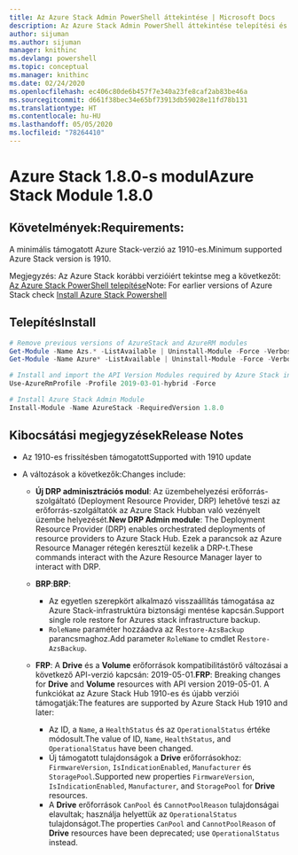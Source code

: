```yaml
---
title: Az Azure Stack Admin PowerShell áttekintése | Microsoft Docs
description: Az Azure Stack Admin PowerShell áttekintése telepítési és konfigurációs utasításokkal.
author: sijuman
ms.author: sijuman
manager: knithinc
ms.devlang: powershell
ms.topic: conceptual
ms.manager: knithinc
ms.date: 02/24/2020
ms.openlocfilehash: ec406c80de6b457f7e340a23fe8caf2ab83be46a
ms.sourcegitcommit: d661f38bec34e65bf73913db59028e11fd78b131
ms.translationtype: HT
ms.contentlocale: hu-HU
ms.lasthandoff: 05/05/2020
ms.locfileid: "78264410"
---
```

# <a name="azure-stack-module-180"></a><span data-ttu-id="81ca6-103">Azure Stack 1.8.0-s modul</span><span class="sxs-lookup"><span data-stu-id="81ca6-103">Azure Stack Module 1.8.0</span></span>

## <a name="requirements"></a><span data-ttu-id="81ca6-104">Követelmények:</span><span class="sxs-lookup"><span data-stu-id="81ca6-104">Requirements:</span></span>

<span data-ttu-id="81ca6-105">A minimális támogatott Azure Stack-verzió az 1910-es.</span><span class="sxs-lookup"><span data-stu-id="81ca6-105">Minimum supported Azure Stack version is 1910.</span></span>

<span data-ttu-id="81ca6-106">Megjegyzés: Az Azure Stack korábbi verzióiért tekintse meg a következőt: [Az Azure Stack PowerShell telepítése](https://docs.microsoft.com/azure/azure-stack/azure-stack-powershell-install#install-azure-stack-powershell)</span><span class="sxs-lookup"><span data-stu-id="81ca6-106">Note: For earlier versions of Azure Stack check [Install Azure Stack Powershell](https://docs.microsoft.com/azure/azure-stack/azure-stack-powershell-install#install-azure-stack-powershell)</span></span>

## <a name="install"></a><span data-ttu-id="81ca6-107">Telepítés</span><span class="sxs-lookup"><span data-stu-id="81ca6-107">Install</span></span>

```powershell
# Remove previous versions of AzureStack and AzureRM modules
Get-Module -Name Azs.* -ListAvailable | Uninstall-Module -Force -Verbose
Get-Module -Name Azure* -ListAvailable | Uninstall-Module -Force -Verbose

# Install and import the API Version Modules required by Azure Stack into the current PowerShell session.
Use-AzureRmProfile -Profile 2019-03-01-hybrid -Force

# Install Azure Stack Admin Module
Install-Module -Name AzureStack -RequiredVersion 1.8.0
```

## <a name="release-notes"></a><span data-ttu-id="81ca6-108">Kibocsátási megjegyzések</span><span class="sxs-lookup"><span data-stu-id="81ca6-108">Release Notes</span></span>

* <span data-ttu-id="81ca6-109">Az 1910-es frissítésben támogatott</span><span class="sxs-lookup"><span data-stu-id="81ca6-109">Supported with 1910 update</span></span>
* <span data-ttu-id="81ca6-110">A változások a következők:</span><span class="sxs-lookup"><span data-stu-id="81ca6-110">Changes include:</span></span>

    - <span data-ttu-id="81ca6-111">**Új DRP adminisztrációs modul**: Az üzembehelyezési erőforrás-szolgáltató (Deployment Resource Provider, DRP) lehetővé teszi az erőforrás-szolgáltatók az Azure Stack Hubban való vezényelt üzembe helyezését.</span><span class="sxs-lookup"><span data-stu-id="81ca6-111">**New DRP Admin module**: The Deployment Resource Provider (DRP) enables orchestrated deployments of resource providers to Azure Stack Hub.</span></span> <span data-ttu-id="81ca6-112">Ezek a parancsok az Azure Resource Manager rétegén keresztül kezelik a DRP-t.</span><span class="sxs-lookup"><span data-stu-id="81ca6-112">These commands interact with the Azure Resource Manager layer to interact with DRP.</span></span>

    - <span data-ttu-id="81ca6-113">**BRP**:</span><span class="sxs-lookup"><span data-stu-id="81ca6-113">**BRP**:</span></span>
        - <span data-ttu-id="81ca6-114">Az egyetlen szerepkört alkalmazó visszaállítás támogatása az Azure Stack-infrastruktúra biztonsági mentése kapcsán.</span><span class="sxs-lookup"><span data-stu-id="81ca6-114">Support single role restore for Azures stack infrastructure backup.</span></span>
        - <span data-ttu-id="81ca6-115">`RoleName` paraméter hozzáadva az R`estore-AzsBackup` parancsmaghoz.</span><span class="sxs-lookup"><span data-stu-id="81ca6-115">Add parameter `RoleName` to cmdlet R`estore-AzsBackup`.</span></span>

    - <span data-ttu-id="81ca6-116">**FRP**: A **Drive** és a **Volume** erőforrások kompatibilitástörő változásai a következő API-verzió kapcsán: 2019-05-01.</span><span class="sxs-lookup"><span data-stu-id="81ca6-116">**FRP**: Breaking changes for **Drive** and **Volume** resources with API version 2019-05-01.</span></span> <span data-ttu-id="81ca6-117">A funkciókat az Azure Stack Hub 1910-es és újabb verziói támogatják:</span><span class="sxs-lookup"><span data-stu-id="81ca6-117">The features are supported by Azure Stack Hub 1910 and later:</span></span>
        - <span data-ttu-id="81ca6-118">Az ID, a `Name`, a `HealthStatus` és az `OperationalStatus` értéke módosult.</span><span class="sxs-lookup"><span data-stu-id="81ca6-118">The value of ID, `Name`, `HealthStatus`, and `OperationalStatus` have been changed.</span></span>
        - <span data-ttu-id="81ca6-119">Új támogatott tulajdonságok a **Drive** erőforrásokhoz: `FirmwareVersion`, `IsIndicationEnabled`, `Manufacturer` és `StoragePool`.</span><span class="sxs-lookup"><span data-stu-id="81ca6-119">Supported new properties `FirmwareVersion`, `IsIndicationEnabled`, `Manufacturer`, and `StoragePool` for **Drive** resources.</span></span>
        - <span data-ttu-id="81ca6-120">A **Drive** erőforrások `CanPool` és `CannotPoolReason` tulajdonságai elavultak; használja helyettük az `OperationalStatus` tulajdonságot.</span><span class="sxs-lookup"><span data-stu-id="81ca6-120">The properties `CanPool` and `CannotPoolReason` of **Drive** resources have been deprecated; use `OperationalStatus` instead.</span></span>
